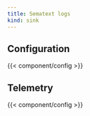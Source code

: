 ```yaml
---
title: Sematext logs
kind: sink
---
```


## Configuration

{{< component/config >}}

## Telemetry

{{< component/config >}}
